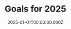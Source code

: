 ---
title: "Goals for 2025"
year: 2025
date: 2025-01-01T00:00:00.000Z
layout: goal

goals:    

  - title: "Weeknote"
    description: "Publish a weeknote every week"
    max: 52
    progress: 16
    
  - title: "Share"
    description: "Continue to share wider content on my own website first, not on centralised platforms."
    max: 52
    stretch: 104
    progress: 40
    
  - title: "Work out"
    description: "Exercise for at least 30 minutes an average of 4 times a week (and going for a walk doesn't count)"
    max: 208
    stretch: 260
    progress: 43
    
  - title: "Save"
    description: "Overpay on my mortgage by at least £5,000"
    max: 5000
    stretch: 10000
    progress: 2400

---